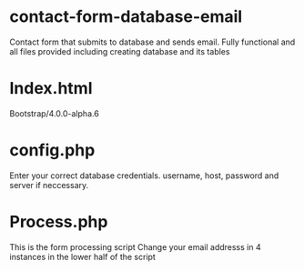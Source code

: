 # contact-form-database-email
Contact form that submits to database and sends email. Fully functional and all files provided including creating database and its tables
# Index.html
Bootstrap/4.0.0-alpha.6
# config.php
Enter your correct database credentials.
username, host, password and server if neccessary.
# Process.php
This is the form processing script
Change your email addresss in 4 instances in the lower half of the script
